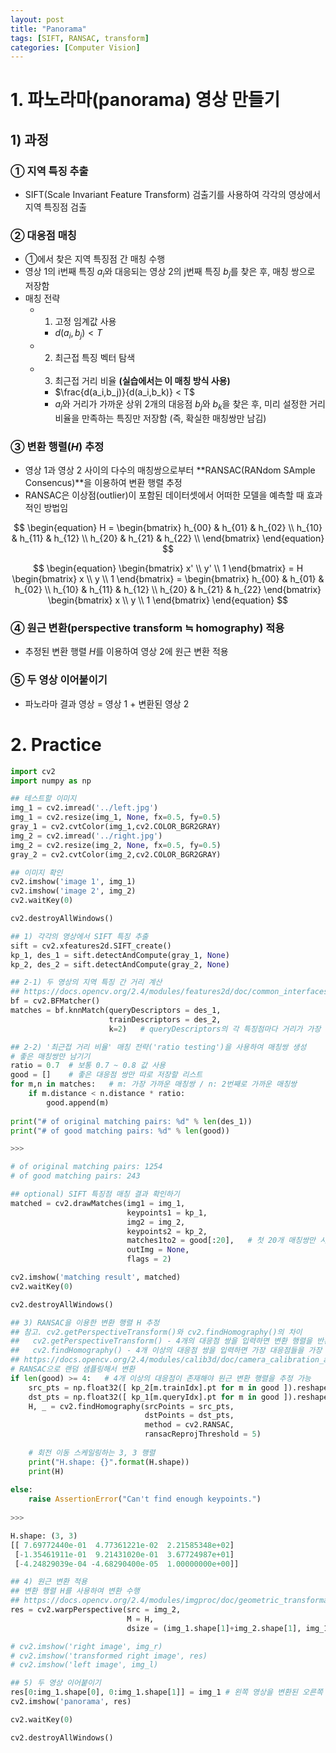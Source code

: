 ```yaml
---
layout: post
title: "Panorama"
tags: [SIFT, RANSAC, transform]
categories: [Computer Vision]
---
```


# 1. 파노라마(panorama) 영상 만들기
## 1) 과정
### ① 지역 특징 추출
- SIFT(Scale Invariant Feature Transform) 검출기를 사용하여 각각의 영상에서 지역 특징점 검출

### ② 대응점 매칭  
- ①에서 찾은 지역 특징점 간 매칭 수행
- 영상 1의 i번째 특징 $a_i$와 대응되는 영상 2의 j번째 특징 $b_j$를 찾은 후, 매칭 쌍으로 저장함  
- 매칭 전략    
  - 1) 고정 임계값 사용  
    - $d(a_i,b_j) < T$
  - 2) 최근접 특징 벡터 탐색
  - 3) 최근접 거리 비율 **(실습에서는 이 매칭 방식 사용)**
    - $\frac{d(a_i,b_j)}{d(a_i,b_k)} < T$  
    - $a_i$와 거리가 가까운 상위 2개의 대응점 $b_j$와 $b_k$을 찾은 후, 미리 설정한 거리 비율을 만족하는 특징만 저장함 (즉, 확실한 매칭쌍만 남김)

### ③ 변환 행렬($H$) 추정 
- 영상 1과 영상 2 사이의 다수의 매칭쌍으로부터 **RANSAC(RANdom SAmple Consencus)**을 이용하여 변환 행렬 추정  
- RANSAC은 이상점(outlier)이 포함된 데이터셋에서 어떠한 모델을 예측할 때 효과적인 방법임


$$
\begin{equation}  
    H = \begin{bmatrix}  
        h_{00} & h_{01} & h_{02} \\  
        h_{10} & h_{11} & h_{12} \\  
        h_{20} & h_{21} & h_{22} \\  
        \end{bmatrix}  
\end{equation}  
$$  

$$
\begin{equation}
    \begin{bmatrix}
        x' \\
        y' \\
        1
    \end{bmatrix} 
    = H
    \begin{bmatrix}
        x \\
        y \\
        1
    \end{bmatrix}
    =
    \begin{bmatrix}
        h_{00} & h_{01} & h_{02} \\
        h_{10} & h_{11} & h_{12} \\
        h_{20} & h_{21} & h_{22}
    \end{bmatrix}
    \begin{bmatrix}
        x \\
        y \\
        1
    \end{bmatrix}
\end{equation}
$$

### ④ 원근 변환(perspective transform ≒ homography) 적용
- 추정된 변환 행렬 $H$를 이용하여 영상 2에 원근 변환 적용

### ⑤ 두 영상 이어붙이기
- 파노라마 결과 영상 = 영상 1 + 변환된 영상 2

#  2. Practice

```python
import cv2
import numpy as np

## 테스트할 이미지
img_1 = cv2.imread('../left.jpg')
img_1 = cv2.resize(img_1, None, fx=0.5, fy=0.5)
gray_1 = cv2.cvtColor(img_1,cv2.COLOR_BGR2GRAY)
img_2 = cv2.imread('../right.jpg')
img_2 = cv2.resize(img_2, None, fx=0.5, fy=0.5)
gray_2 = cv2.cvtColor(img_2,cv2.COLOR_BGR2GRAY)

## 이미지 확인
cv2.imshow('image 1', img_1)
cv2.imshow('image 2', img_2)
cv2.waitKey(0)

cv2.destroyAllWindows()
```

```python
## 1) 각각의 영상에서 SIFT 특징 추출
sift = cv2.xfeatures2d.SIFT_create()
kp_1, des_1 = sift.detectAndCompute(gray_1, None)
kp_2, des_2 = sift.detectAndCompute(gray_2, None)

## 2-1) 두 영상의 지역 특징 간 거리 계산
## https://docs.opencv.org/2.4/modules/features2d/doc/common_interfaces_of_descriptor_matchers.html#bfmatcher
bf = cv2.BFMatcher()
matches = bf.knnMatch(queryDescriptors = des_1,
                      trainDescriptors = des_2,
                      k=2)   # queryDescriptors의 각 특징점마다 거리가 가장 가까운 상위 k개의 trainDescriptors 특징점을 찾아줌

## 2-2) '최근접 거리 비율' 매칭 전략('ratio testing')을 사용하여 매칭쌍 생성
# 좋은 매칭쌍만 남기기
ratio = 0.7  # 보통 0.7 ~ 0.8 값 사용
good = []    # 좋은 대응점 쌍만 따로 저장할 리스트
for m,n in matches:   # m: 가장 가까운 매칭쌍 / n: 2번째로 가까운 매칭쌍
    if m.distance < n.distance * ratio:
        good.append(m)
        
print("# of original matching pairs: %d" % len(des_1))
print("# of good matching pairs: %d" % len(good))

>>>

# of original matching pairs: 1254
# of good matching pairs: 243
```

```python
## optional) SIFT 특징점 매칭 결과 확인하기
matched = cv2.drawMatches(img1 = img_1, 
                          keypoints1 = kp_1, 
                          img2 = img_2, 
                          keypoints2 = kp_2, 
                          matches1to2 = good[:20],   # 첫 20개 매칭쌍만 시각화
                          outImg = None, 
                          flags = 2)

cv2.imshow('matching result', matched)
cv2.waitKey(0)

cv2.destroyAllWindows()
```

```python
## 3) RANSAC을 이용한 변환 행렬 H 추정
## 참고. cv2.getPerspectiveTransform()와 cv2.findHomography()의 차이
##   cv2.getPerspectiveTransform() - 4개의 대응점 쌍을 입력하면 변환 행렬을 반환해줌
##   cv2.findHomography() - 4개 이상의 대응점 쌍을 입력하면 가장 대응점들을 가장 잘 만족하는 변환 행렬을 반환해줌
## https://docs.opencv.org/2.4/modules/calib3d/doc/camera_calibration_and_3d_reconstruction.html#findhomography
# RANSAC으로 랜덤 샘플링해서 변환
if len(good) >= 4:   # 4개 이상의 대응점이 존재해야 원근 변환 행렬을 추정 가능
    src_pts = np.float32([ kp_2[m.trainIdx].pt for m in good ]).reshape(-1,1,2)
    dst_pts = np.float32([ kp_1[m.queryIdx].pt for m in good ]).reshape(-1,1,2)
    H, _ = cv2.findHomography(srcPoints = src_pts, 
                              dstPoints = dst_pts, 
                              method = cv2.RANSAC, 
                              ransacReprojThreshold = 5)
    
    # 회전 이동 스케일링하는 3, 3 행렬
    print("H.shape: {}".format(H.shape))
    print(H)
    
else:
    raise AssertionError("Can't find enough keypoints.")    
    
>>>

H.shape: (3, 3)
[[ 7.69772440e-01  4.77361221e-02  2.21585348e+02]
 [-1.35461911e-01  9.21431020e-01  3.67724987e+01]
 [-4.24829039e-04 -4.68290400e-05  1.00000000e+00]]
```

```python
## 4) 원근 변환 적용
## 변환 행렬 H를 사용하여 변환 수행
## https://docs.opencv.org/2.4/modules/imgproc/doc/geometric_transformations.html#warpperspective
res = cv2.warpPerspective(src = img_2,
                          M = H,
                          dsize = (img_1.shape[1]+img_2.shape[1], img_1.shape[0]))

# cv2.imshow('right image', img_r)
# cv2.imshow('transformed right image', res)
# cv2.imshow('left image', img_l)

## 5) 두 영상 이어붙이기
res[0:img_1.shape[0], 0:img_1.shape[1]] = img_1 # 왼쪽 영상을 변환된 오른쪽 영상에 오버랩함
cv2.imshow('panorama', res)

cv2.waitKey(0)

cv2.destroyAllWindows()
```
